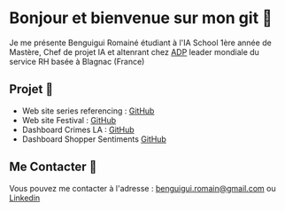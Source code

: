 # Bonjour et bienvenue sur mon git 👋

Je me présente Benguigui Romainé étudiant à l'IA School 1ère année de Mastère, Chef de projet IA et altenrant chez [ADP](https://www.adp.com) leader mondiale du service RH basée à Blagnac (France)

## Projet 📓

- Web site series referencing : [GitHub](https://github.com/benguir/Website-PHP-SeriesReferencing)
- Web site Festival : [GitHub](https://github.com/benguir/Website-HTML-Festival)
- Dashboard Crimes LA : [GitHub](https://github.com/benguir/Dashboard-RShinny-CrimesLA)
- Dashboard Shopper Sentiments [GitHub](https://github.com/benguir/Dashboard-RShinny-ShopperSentiments)

## Me Contacter 💬
Vous pouvez me contacter à l'adresse : [benguigui.romain@gmail.com](benguigui.romain@gmail.com) ou [Linkedin](https://www.linkedin.com/in/romain-benguigui-b65aa4234/)
